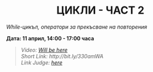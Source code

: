<h1 align="center">ЦИКЛИ - ЧАСТ 2</h1>
<i>While-цикъл, оператори за прекъсване на повторения</i>
<br>

<p><b>Дата: 11 април, 14:00 - 17:00 часа</b></p>

<blockquote>
    <i>
        Video: <a href="https://www.youtube.com/watch?v=Mc8TEEtvcoc&feature=emb_title">Will be here</a>
    </i>
    <br>
    <i>
        Short Link: http://bit.ly/330amWA
    </i>
    <br>
    <i>
        Link Judge: <a href="https://judge.softuni.bg/Contests/Compete/Index/1014#0">here</a>
    </i>
</blockquote>
